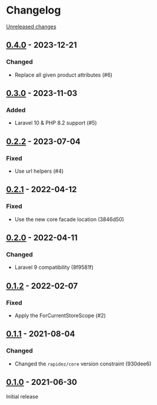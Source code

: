 # Changelog 

[Unreleased changes](https://github.com/rapidez/mirasvit-advanced-seo-suite/compare/0.4.0...master)
## [0.4.0](https://github.com/rapidez/mirasvit-advanced-seo-suite/releases/tag/0.4.0) - 2023-12-21

### Changed

- Replace all given product attributes (#6)

## [0.3.0](https://github.com/rapidez/mirasvit-advanced-seo-suite/releases/tag/0.3.0) - 2023-11-03

### Added

- Laravel 10 & PHP 8.2 support (#5)

## [0.2.2](https://github.com/rapidez/mirasvit-advanced-seo-suite/releases/tag/0.2.2) - 2023-07-04

### Fixed

- Use url helpers (#4)

## [0.2.1](https://github.com/rapidez/mirasvit-advanced-seo-suite/releases/tag/0.2.1) - 2022-04-12

### Fixed

- Use the new core facade location (3846d50)

## [0.2.0](https://github.com/rapidez/mirasvit-advanced-seo-suite/releases/tag/0.2.0) - 2022-04-11

### Changed

- Laravel 9 compatibility (8f9581f)

## [0.1.2](https://github.com/rapidez/mirasvit-advanced-seo-suite/releases/tag/0.1.2) - 2022-02-07

### Fixed

- Apply the ForCurrentStoreScope (#2)

## [0.1.1](https://github.com/rapidez/mirasvit-advanced-seo-suite/releases/tag/0.1.1) - 2021-08-04

### Changed

- Changed the `rapidez/core` version constraint (930dee6)

## [0.1.0](https://github.com/rapidez/mirasvit-advanced-seo-suite/releases/tag/0.1.0) - 2021-06-30

Initial release

